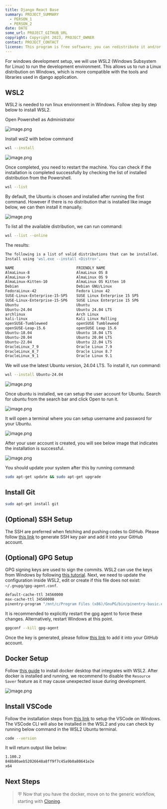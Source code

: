 ```yaml
---
title: Django React Base
summary: PROJECT_SUMMARY
  - PERSON_1
  - PERSON_2
date: DATE
some_url: PROJECT_GITHUB_URL
copyright: Copyright 2023, PROJECT_OWNER
contact: PROJECT_CONTACT
license: This program is free software; you can redistribute it and/or modify it under the terms of the GNU Affero General Public License as published by the Free Software Foundation; either version 3 of the License, or (at your option) any later version.
---
```



For windows development setup, we will use WSL2 (Windows Subsystem for Linux)
to run the development environment. This allows us to run a Linux distribution
on Windows, which is more compatible with the tools and libraries used in
django application.

## WSL2

WSL2 is needed to run linux environment in Windows. Follow step by step below
to install WSL2.

Open Powershell as Administrator

![image.png](./img/wsl-1.png)

Install wsl2 with below command

```bash
wsl --install
```

![image.png](./img/wsl-2.png)

Once completed, you need to restart the machine. You can check if the
installation is completed successfully by checking the list of installed
distribution from the Powershell.

```bash
wsl --list
```

By default, the Ubuntu is chosen and installed after running the first command.
However if there is no distribution that is installed like image below, we can
then install it manually.

![image.png](./img/wsl-3.png)

To list all the available distribution, we can run command:

```bash
wsl --list --online
```

The results:

```bash
The following is a list of valid distributions that can be installed.
Install using 'wsl.exe --install <Distro>'.

NAME                            FRIENDLY NAME
AlmaLinux-8                     AlmaLinux OS 8
AlmaLinux-9                     AlmaLinux OS 9
AlmaLinux-Kitten-10             AlmaLinux OS Kitten 10
Debian                          Debian GNU/Linux
FedoraLinux-42                  Fedora Linux 42
SUSE-Linux-Enterprise-15-SP5    SUSE Linux Enterprise 15 SP5
SUSE-Linux-Enterprise-15-SP6    SUSE Linux Enterprise 15 SP6
Ubuntu                          Ubuntu
Ubuntu-24.04                    Ubuntu 24.04 LTS
archlinux                       Arch Linux
kali-linux                      Kali Linux Rolling
openSUSE-Tumbleweed             openSUSE Tumbleweed
openSUSE-Leap-15.6              openSUSE Leap 15.6
Ubuntu-18.04                    Ubuntu 18.04 LTS
Ubuntu-20.04                    Ubuntu 20.04 LTS
Ubuntu-22.04                    Ubuntu 22.04 LTS
OracleLinux_7_9                 Oracle Linux 7.9
OracleLinux_8_7                 Oracle Linux 8.7
OracleLinux_9_1                 Oracle Linux 9.1
```

We will use the latest Ubuntu version, 24.04 LTS. To install it, run command:

```bash
wsl --install Ubuntu-24.04
```

![image.png](./img/wsl-4.png)

Once ubuntu is installed, we can setup the user account for Ubuntu. Search for
ubuntu from the search bar and click Open to run it.

![image.png](./img/wsl-5.png)

It will open a terminal where you can setup username and password for your
Ubuntu.

![image.png](./img/wsl-6.png)

After your user account is created, you will see below image that indicates the
installation is successful.

![image.png](./img/wsl-7.png)

You should update your system after this by running command:

```bash
sudo apt-get update && sudo apt-get upgrade
```

## Install Git

```bash
sudo apt-get install git
```

## (Optional) SSH Setup

The SSH are preferred when fetching and pushing codes to GitHub. Please
follow [this link](https://docs.github.com/en/authentication/connecting-to-github-with-ssh/generating-a-new-ssh-key-and-adding-it-to-the-ssh-agent?platform=linux#generating-a-new-ssh-key)
to generate SSH key pair and add it into your GitHub account.

## (Optional) GPG Setup

GPG signing keys are used to sign the commits. WSL2 can use the keys from
Windows by
following [this tutorial](https://gist.github.com/matthiasr/473072eeffe449459e3ccd0f5192afc7).
Next, we need to update the configuration inside WSL2, edit or create if this
file does not exist: `~/.gnupg/gpg-agent.conf`.

```bash
default-cache-ttl 34560000
max-cache-ttl 34560000
pinentry-program "/mnt/c/Program Files (x86)/GnuPG/bin/pinentry-basic.exe"
```

It is recommended to explicitly restart the gpg agent to force these changes.
Alternatively, restart Windows at this point.

```bash
gpgconf --kill gpg-agent
```

Once the key is generated, please
follow [this link](https://docs.github.com/en/authentication/managing-commit-signature-verification/adding-a-gpg-key-to-your-github-account)
to add it into your GitHub account.

## Docker Setup

Follow [this guide](https://learn.microsoft.com/en-us/windows/wsl/tutorials/wsl-containers#overview-of-docker-containers)
to install docker desktop that integrates with WSL2. After docker is installed
and running, we recommend to disable the `Resource Saver` feature as it may
cause unexpected issue during development.

![image.png](./img/wsl-8.png)

## Install VSCode

Follow the installation steps
from [this link](https://code.visualstudio.com/docs/setup/windows) to setup the
VSCode on Windows. The VSCode CLI will also be installed in the WSL2 and you
can check by running below command in the WSL2 Ubuntu terminal.

```bash
code --version
```

It will return output like below:

```bash
1.100.2
848b80aeb52026648a8ff9f7c45a9b0a80641e2e
x64
```

## Next Steps

> 🪧 Now that you have the docker, move on to the generic workflow, starting
> with [Cloning](../setup-generic/cloning.md).
